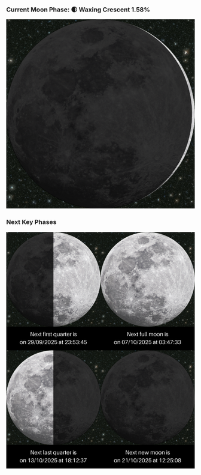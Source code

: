 ### Current Moon Phase: 🌒 Waxing Crescent 1.58%
![Moon Phase](moonphase.png)
### Next Key Phases
![Gallery](gallery.png)